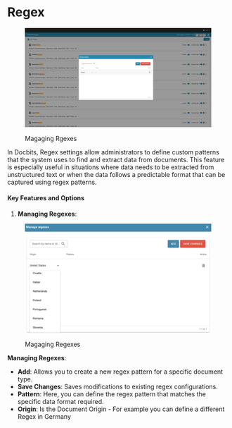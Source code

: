 # Regex

<figure><img src="../../../../.gitbook/assets/Bildschirmfoto 2024-05-08 um 09.38.59.png" alt=""><figcaption><p>Magaging Rgexes</p></figcaption></figure>

In Docbits, Regex settings allow administrators to define custom patterns that the system uses to find and extract data from documents. This feature is especially useful in situations where data needs to be extracted from unstructured text or when the data follows a predictable format that can be captured using regex patterns.

#### Key Features and Options

1. **Managing Regexes**:

<figure><img src="../../../../.gitbook/assets/Bildschirmfoto 2024-05-22 um 20.34.42.png" alt=""><figcaption><p>Magaging Regexes</p></figcaption></figure>

**Managing Regexes**:

* **Add**: Allows you to create a new regex pattern for a specific document type.
* **Save Changes**: Saves modifications to existing regex configurations.
* **Pattern**: Here, you can define the regex pattern that matches the specific data format required.
* **Origin**: Is the Document Origin - For example you can define a different Regex in Germany





